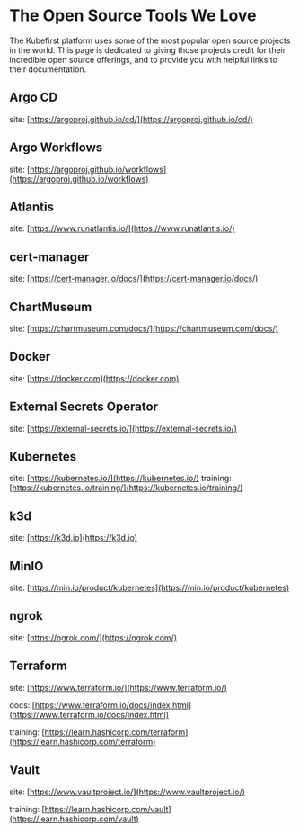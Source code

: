 # The Open Source Tools We Love

The Kubefirst platform uses some of the most popular open source projects in the world. This page is dedicated to giving those projects credit for their incredible open source offerings, and to provide you with helpful links to their documentation.

## Argo CD

site: [https://argoproj.github.io/cd/](https://argoproj.github.io/cd/)

## Argo Workflows

site: [https://argoproj.github.io/workflows](https://argoproj.github.io/workflows)

## Atlantis

site: [https://www.runatlantis.io/](https://www.runatlantis.io/)

## cert-manager

site: [https://cert-manager.io/docs/](https://cert-manager.io/docs/)

## ChartMuseum

site: [https://chartmuseum.com/docs/](https://chartmuseum.com/docs/)

## Docker

site: [https://docker.com](https://docker.com)

## External Secrets Operator

site: [https://external-secrets.io/](https://external-secrets.io/)

## Kubernetes

site: [https://kubernetes.io/](https://kubernetes.io/)
training: [https://kubernetes.io/training/](https://kubernetes.io/training/)

## k3d

site: [https://k3d.io](https://k3d.io)

## MinIO

site: [https://min.io/product/kubernetes](https://min.io/product/kubernetes)

## ngrok

site: [https://ngrok.com/](https://ngrok.com/)

## Terraform

site: [https://www.terraform.io/](https://www.terraform.io/)

docs: [https://www.terraform.io/docs/index.html](https://www.terraform.io/docs/index.html)

training: [https://learn.hashicorp.com/terraform](https://learn.hashicorp.com/terraform)

## Vault

site: [https://www.vaultproject.io/](https://www.vaultproject.io/)

training: [https://learn.hashicorp.com/vault](https://learn.hashicorp.com/vault)
